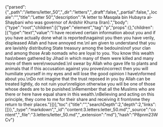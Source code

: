 {"parsed":{"_path":"/letters/letter_50","_dir":"letters","_draft":false,"_partial":false,"_locale":"","title":"Letter 50","description":"A letter to Masqala bin Hubayra al-Shaybani who was governor of Ardshir Khurra (Iran).","body":{"type":"root","children":[{"type":"element","tag":"p","props":{},"children":[{"type":"text","value":"I have received certain information about you and if you have actually done what is reported\nagainst you then you have verily, displeased Allah and have annoyed me.\nI am given to understand that you are lavishly distributing State treasury among the bedouins\nof your clan and among those Arab nomads who are loyal to you. You know this wealth has\nbeen gathered by Jihad in which many of them were killed and many more of them were\nwounded.\nI swear by Allah who gave life to plants and animals that if this accusation against you proves\ncorrect then you will humiliate yourself in my eyes and will lose the good opinion I have\nformed about you.\nDo not imagine that the trust reposed in you by Allah can be treated lightly, do not ruin your\nreligion otherwise you will be one of those whose deeds are to be punished.\nRemember that all the Muslims who are there or here have equal share in this wealth.\nBelieving and acting on this principle, they come to me for their share and receiving it from\nme they return to their places."}]}],"toc":{"title":"","searchDepth":2,"depth":2,"links":[]}},"_type":"markdown","_id":"content:3.letters:letter_50.md","_source":"content","_file":"3.letters/letter_50.md","_extension":"md"},"hash":"P8pnm23WCv"}